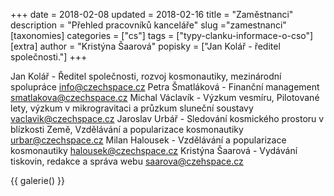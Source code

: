 +++
date = 2018-02-08
updated = 2018-02-16
title = "Zaměstnanci"
description = "Přehled pracovníků kanceláře"
slug ="zamestnanci"
[taxonomies]
categories = ["cs"]
tags = ["typy-clanku-informace-o-cso"]
[extra]
author = "Kristýna Šaarová"
popisky = ["Jan Kolář - ředitel společnosti."]
+++

Jan Kolář - Ředitel společnosti, rozvoj kosmonautiky, mezinárodní spolupráce info@czechspace.cz Petra Šmatláková - Finanční management smatlakova@czechspace.cz Michal Václavík - Výzkum vesmíru, Pilotované lety, výzkum v mikrogravitaci a průzkum sluneční soustavy vaclavik@czechspace.cz Jaroslav Urbář - Sledování kosmického prostoru v blízkosti Země, Vzdělávání a popularizace kosmonautiky urbar@czechspace.cz Milan Halousek - Vzdělávání a popularizace kosmonautiky halousek@czechspace.cz Kristýna Šaarová - Vydávání tiskovin, redakce a správa webu saarova@czehspace.cz

{{ galerie() }}
